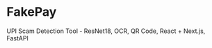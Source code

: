  # FakePay
 
UPI Scam Detection Tool - ResNet18, OCR, QR Code, React + Next.js, FastAPI
   
 

  
 
 
   
  
 
   
 
 
